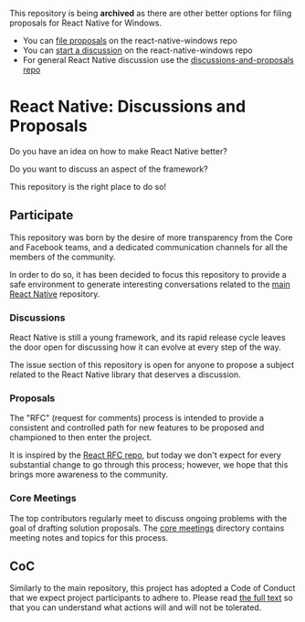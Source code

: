 This repository is being **archived** as there are other better options for filing proposals for React Native for Windows.

- You can [file proposals](https://github.com/microsoft/react-native-windows/issues/new/choose) on the react-native-windows repo
- You can [start a discussion](https://github.com/microsoft/react-native-windows/discussions) on the react-native-windows repo
- For general React Native discussion use the [discussions-and-proposals repo](https://github.com/react-native-community/discussions-and-proposals)

# React Native: Discussions and Proposals

Do you have an idea on how to make React Native better?

Do you want to discuss an aspect of the framework?

This repository is the right place to do so!

## Participate

This repository was born by the desire of more transparency from the Core and Facebook teams, and a dedicated communication channels for all the members of the community.

In order to do so, it has been decided to focus this repository to provide a safe environment to generate interesting conversations related to the [main React Native](https://github.com/facebook/react-native) repository.

### Discussions

React Native is still a young framework, and its rapid release cycle leaves the door open for discussing how it can evolve at every step of the way.

The issue section of this repository is open for anyone to propose a subject related to the React Native library that deserves a discussion.

### Proposals

The "RFC" (request for comments) process is intended to provide a consistent and controlled path for new features to be proposed and championed to then enter the project.

It is inspired by the [React RFC repo](https://github.com/reactjs/rfcs), but today we don't expect for every substantial change to go through this process; however, we hope that this brings more awareness to the community.

### Core Meetings

The top contributors regularly meet to discuss ongoing problems with the goal of drafting solution proposals. The [core meetings](core-meetings/README.md) directory contains meeting notes and topics for this process.

## CoC

Similarly to the main repository, this project has adopted a Code of Conduct that we expect project participants to adhere to. Please read [the full text](https://code.facebook.com/codeofconduct) so that you can understand what actions will and will not be tolerated.
